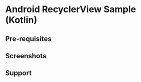Android RecyclerView Sample (Kotlin)
====================================


Pre-requisites
--------------


Screenshots
-------------



Support
-------
